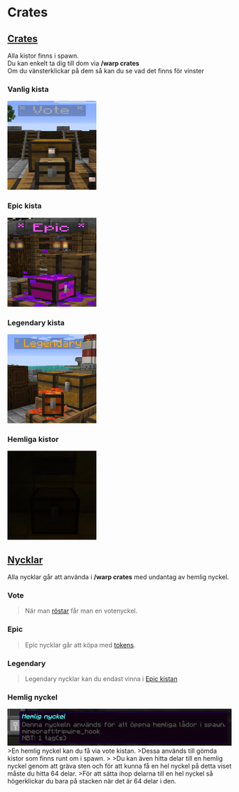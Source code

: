 # Crates

## <ins>Crates</ins>
Alla kistor finns i spawn.  
Du kan enkelt ta dig till dom via **/warp crates**  
Om du vänsterklickar på dem så kan du se vad det finns för vinster  

### Vanlig kista
<img src="../bilder/votecrate.png" width="200" height="200">  
  
### Epic kista
<img src="../bilder/epiccrate.png" width="200" height="200">  
  
### Legendary kista
<img src="../bilder/legendarycrate.png" width="200" height="200">  
  
### Hemliga kistor
<img src="../bilder/hemlig_kista.png" width="200" height="200">  
  
## <ins>Nycklar</ins>
Alla nycklar går att använda i **/warp crates** med undantag av hemlig nyckel.
  
### Vote
>När man [röstar](/?id=rösta) får man en votenyckel.  
  
### Epic
>Epic nycklar går att köpa med [tokens](tokens).   
  
### Legendary  
>Legendary nycklar kan du endast vinna i [Epic kistan](epic-crate)  
  
### Hemlig nyckel  
<img src="../bilder/hemlig_nyckel.png">  
>En hemlig nyckel kan du få via vote kistan.  
>Dessa används till gömda kistor som finns runt om i spawn.  
>
>Du kan även hitta delar till en hemlig nyckel genom att gräva sten och för att kunna få en hel nyckel på detta viset måste du hitta 64 delar.  
>För att sätta ihop delarna till en hel nyckel så högerklickar du bara på stacken när det är 64 delar i den.  